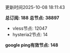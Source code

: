 更新时间2025-10-08 18:11:43

**总订阅: 188**
**总节点: 38897**
- vless节点: 12047
- hysteria2节点: 14

**google ping有效节点: 148**
